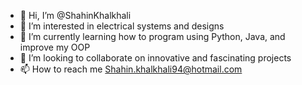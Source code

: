 - 👋 Hi, I’m @ShahinKhalkhali
- 👀 I’m interested in electrical systems and designs
- 🌱 I’m currently learning how to program using Python, Java, and improve my OOP
- 💞️ I’m looking to collaborate on innovative and fascinating projects
- 📫 How to reach me Shahin.khalkhali94@hotmail.com

<!---
ShahinKhalkhali is a ✨ special ✨ repository because its `README.md` (this file) appears on your GitHub profile.
You can click the Preview link to take a look at your changes.
--->
